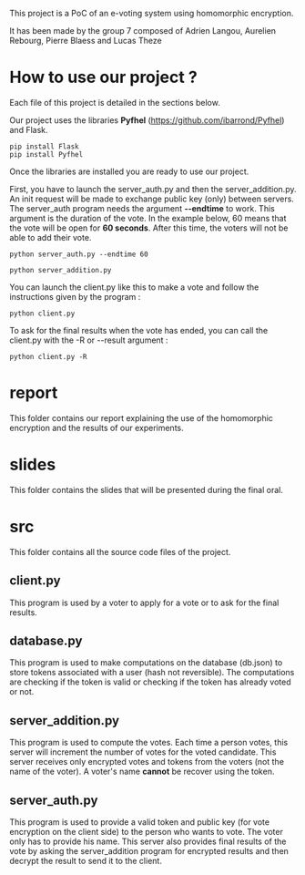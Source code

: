 This project is a PoC of an e-voting system using homomorphic encryption.

It has been made by the group 7 composed of Adrien Langou, Aurelien Rebourg, Pierre Blaess and Lucas Theze

# How to use our project ?

Each file of this project is detailed in the sections below.

Our project uses the libraries **Pyfhel** (https://github.com/ibarrond/Pyfhel) and Flask.
```
pip install Flask
pip install Pyfhel
```

Once the libraries are installed you are ready to use our project.

First, you have to launch the server_auth.py and then the server_addition.py. An init request will be made to exchange public key (only) between servers.
The server_auth program needs the argument **--endtime** to work. This argument is the duration of the vote. In the example below, 60 means that the vote will be open for **60 seconds**. After this time, the voters will not be able to add their vote.
```
python server_auth.py --endtime 60
```

```
python server_addition.py
```

You can launch the client.py like this to make a vote and follow the instructions given by the program :

```
python client.py
```
To ask for the final results when the vote has ended, you can call the client.py with the -R or --result argument :
```
python client.py -R
```

# report

This folder contains our report explaining the use of the homomorphic encryption and the results of our experiments.

# slides

This folder contains the slides that will be presented during the final oral.

# src

This folder contains all the source code files of the project.

## client.py

This program is used by a voter to apply for a vote or to ask for the final results.

## database.py

This program is used to make computations on the database (db.json) to store tokens associated with a user (hash not reversible). The computations are checking if the token is valid or checking if the token has already voted or not.

## server_addition.py

This program is used to compute the votes. Each time a person votes, this server will increment the number of votes for the voted candidate. This server receives only encrypted votes and tokens from the voters (not the name of the voter). A voter's name **cannot** be recover using the token.

## server_auth.py

This program is used to provide a valid token and public key (for vote encryption on the client side) to the person who wants to vote. The voter only has to provide his name. This server also provides final results of the vote by asking the server_addition program for encrypted results and then decrypt the result to send it to the client.

